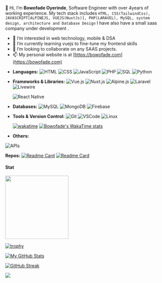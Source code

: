 👋 Hi, I’m **Bowofade Oyerinde**, Software Engineer with over 4years of working experience. My tech stack includes `HTML, CSS(TailwindCss), JAVASCRIPT[ALPINEJS, VUEJS(NuxtJs)], PHP(LARAVEL), MySQL, system design, architecture and Database Design`
I have also have a small saas company under development .

- 👀 I’m interested in web technology, mobile & DSA
- 🌱 I’m currently learning vuejs to fine-tune my frontend skills
- 💞️ I’m looking to collaborate on any SAAS projects.
- 📫 My personal website is at [https://bowofade.com](https://bowofade.com)

<!---
oyenet1/oyenet1 is a ✨ special ✨ repository because its `README.md` (this file) appears on your GitHub profile.
You can click the Preview link to take a look at your changes.
--->

- **Languages:** 
  ![HTML](https://img.shields.io/badge/-HTML-e34f26?style=flat-square&logo=html5&logoColor=white)
  ![CSS](https://img.shields.io/badge/-CSS-1572b6?style=flat-square&logo=css3&logoColor=white)
  ![JavaScript](https://img.shields.io/badge/-JavaScript-ffca28?style=flat-square&logo=javascript&logoColor=white)
  ![PHP](https://img.shields.io/badge/-PHP-7952b3?style=flat-square&logo=php&logoColor=white)
  ![SQL](https://img.shields.io/badge/-SQL-4479a1?style=flat-square&logo=sql&logoColor=white)
![Python](https://img.shields.io/badge/-Python-3776AB?style=flat-square&logo=python&logoColor=white)


- **Frameworks & Libraries:**
  ![Vue.js](https://img.shields.io/badge/-Vue.js-4fc08d?style=flat-square&logo=vue.js&logoColor=white)
  ![Nuxt.js](https://img.shields.io/badge/-Nuxt.js-00C58E?style=flat-square&logo=nuxt.js&logoColor=white)
  ![Alpine.js](https://img.shields.io/badge/-Alpine.js-8bc0d0?style=flat-square&logo=alpine.js&logoColor=white)
  ![Laravel](https://img.shields.io/badge/-Laravel-ff2d20?style=flat-square&logo=laravel&logoColor=white)
    ![Livewire](https://img.shields.io/badge/-Livewire-FF2D20?style=flat-square&logo=laravel&logoColor=white)

  ![React Native](https://img.shields.io/badge/-React_Native-61dafb?style=flat-square&logo=react&logoColor=white)
<!---  ![Electron](https://img.shields.io/badge/-Electron-47848F?style=flat-square&logo=electron&logoColor=white)--->

- **Databases:**
  ![MySQL](https://img.shields.io/badge/-MySQL-4479a1?style=flat-square&logo=mysql&logoColor=white)
  ![MongoDB](https://img.shields.io/badge/-MongoDB-4DB33D?style=flat-square&logo=mongodb&logoColor=white)
  ![Firebase](https://img.shields.io/badge/-Firebase-FFCA28?style=flat-square&logo=firebase&logoColor=white)
<!---  ![Supabase](https://img.shields.io/badge/-Supabase-396B9E?style=flat-square&logo=supabase&logoColor=white)--->

- **Tools & Version Control:**
  ![Git](https://img.shields.io/badge/-Git-f05032?style=flat-square&logo=git&logoColor=white)
  ![VSCode](https://img.shields.io/badge/-VSCode-007acc?style=flat-square&logo=visual-studio-code&logoColor=white)
  ![Linux](https://img.shields.io/badge/-Linux-FCC624?style=flat-square&logo=linux&logoColor=white)

  [![wakatime](https://wakatime.com/badge/user/8e1275cb-8415-46a0-a3c4-6a021db30f8f.svg)](https://wakatime.com/@8e1275cb-8415-46a0-a3c4-6a021db30f8f)
[![Bowofade's WakaTime stats](https://github-readme-stats.vercel.app/api/wakatime?username=@Networker&layout=compact)](https://github.com/anuraghazra/github-readme-stats)

- **Others:**
  <!--- ![WebSocket](https://img.shields.io/badge/-WebSocket-818181?style=flat-square)--->
 ![APIs](https://img.shields.io/badge/-APIs-009688?style=flat-square)

**Repos:**
<a href="https://github.com/oyenet1/books_crud">
[![Readme Card](https://github-readme-stats.vercel.app/api/pin/?username=oyenet1&repo=books_crud&show_owner=true&show_icons=true)](https://github.com/oyenet1/books_crud)
</a>
<a href="https://github.com/oyenet1/filament">
[![Readme Card](https://github-readme-stats.vercel.app/api/pin/?username=oyenet1&repo=filament&show_owner=true&show_icons=true)](https://github.com/oyenet1/filament)
</a>

#### Stat
<a href="https://github.com/anuraghazra/convoychat">
  <img height=200 align="center" src="https://github-readme-stats.vercel.app/api/top-langs?username=oyenet1&layout=compact&langs_count=10&card_width=400" />
</a>

<p></p>

[![trophy](https://github-profile-trophy.vercel.app/?username=oyenet1&theme=dark)](https://github.com/ryo-ma/github-profile-trophy)



[![My GitHub Stats](https://github-readme-stats.vercel.app/api/?username=oyenet1&count_private=true&theme=radical&showicons=true)]()

[![GitHub Streak](https://github-readme-streak-stats.herokuapp.com/?user=oyenet1&theme=dark)](https://git.io/streak-stats)


![](https://komarev.com/ghpvc/?username=oyenet1&color=blue)
